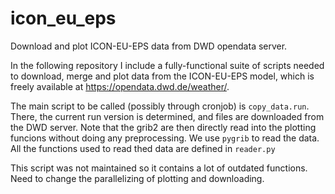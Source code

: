 # icon_eu_eps
Download and plot ICON-EU-EPS data from DWD opendata server.

In the following repository I include a fully-functional suite of scripts 
needed to download, merge and plot data from the ICON-EU-EPS model,
which is freely available at https://opendata.dwd.de/weather/.

The main script to be called (possibly through cronjob) is `copy_data.run`. 
There, the current run version is determined, and files are downloaded from the DWD server.
Note that the grib2 are then directly read into the plotting funcions without doing any preprocessing. 
We use `pygrib` to read the data. All the functions used to read thed data are defined in `reader.py` 

This script was not maintained so it contains a lot of outdated functions. Need to change the parallelizing of plotting and downloading. 
